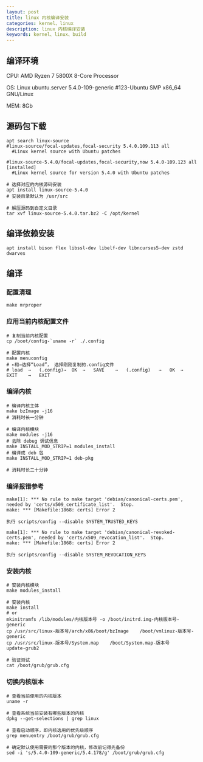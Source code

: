 ```yaml
---
layout: post
title: linux 内核编译安装
categories: kernel、linux
description: linux 内核编译安装
keywords: kernel、linux、build
---
```


## 编译环境

CPU: AMD Ryzen 7 5800X 8-Core Processor

OS: Linux ubuntu.server 5.4.0-109-generic #123-Ubuntu SMP  x86_64 GNU/Linux

MEM: 8Gb

## 源码包下载

```shell
apt search linux-source
#linux-source/focal-updates,focal-security 5.4.0.109.113 all
  #Linux kernel source with Ubuntu patches

#linux-source-5.4.0/focal-updates,focal-security,now 5.4.0-109.123 all [installed]
  #Linux kernel source for version 5.4.0 with Ubuntu patches
  
# 选择对应的内核源码安装
apt install linux-source-5.4.0
# 安装目录默认为 /usr/src

# 解压源码到自定义目录
tar xvf linux-source-5.4.0.tar.bz2 -C /opt/kernel
```

## 编译依赖安装

`apt install bison flex libssl-dev libelf-dev libncurses5-dev zstd dwarves`

## 编译

### 配置清理

```shell
make mrproper
```

### 应用当前内核配置文件

```shell
# 复制当前内核配置
cp /boot/config-`uname -r` ./.config

# 配置内核
make menuconfig
# ←和→选择“Load”， 选择刚刚复制的.config文件
# load	→	(.config)→	OK	→	SAVE	→	(.config)	→	OK	→	EXIT	→	EXIT
```

### 编译内核
```shell
# 编译内核主体
make bzImage -j16
# 消耗时长一分钟

# 编译内核模块
make modules -j16
# 去除 debug 调试信息
make INSTALL_MOD_STRIP=1 modules_install
# 编译成 deb 包
make INSTALL_MOD_STRIP=1 deb-pkg

# 消耗时长二十分钟
```

### 编译报错参考

```shell
make[1]: *** No rule to make target 'debian/canonical-certs.pem', needed by 'certs/x509_certificate_list'.  Stop.
make: *** [Makefile:1868: certs] Error 2

执行 scripts/config --disable SYSTEM_TRUSTED_KEYS

make[1]: *** No rule to make target 'debian/canonical-revoked-certs.pem', needed by 'certs/x509_revocation_list'.  Stop.
make: *** [Makefile:1868: certs] Error 2

执行 scripts/config --disable SYSTEM_REVOCATION_KEYS
```

### 安装内核

```shell
# 安装内核模块
make modules_install

# 安装内核
make install
# or
mkinitramfs /lib/modules/内核版本号 -o /boot/initrd.img-内核版本号-generic
cp /usr/src/linux-版本号/arch/x86/boot/bzImage    /boot/vmlinuz-版本号-generic
cp /usr/src/linux-版本号/System.map    /boot/System.map-版本号
update-grub2

# 验证测试
cat /boot/grub/grub.cfg
```

### 切换内核版本

```shell
# 查看当前使用的内核版本
uname -r

# 查看系统当前安装有哪些版本的内核
dpkg --get-selections | grep linux

# 查看启动顺序，即内核选用的优先级顺序
grep menuentry /boot/grub/grub.cfg

# 确定默认使用需要的那个版本的内核，修改前记得先备份
sed -i 's/5.4.0-109-generic/5.4.178/g' /boot/grub/grub.cfg
```